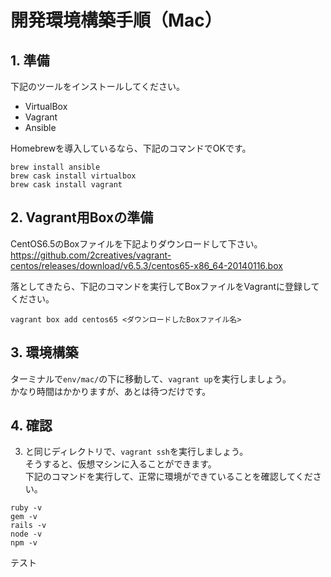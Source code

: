 # 開発環境構築手順（Mac）

## 1. 準備
下記のツールをインストールしてください。  

- VirtualBox
- Vagrant
- Ansible

Homebrewを導入しているなら、下記のコマンドでOKです。  

```
brew install ansible
brew cask install virtualbox
brew cask install vagrant
```

## 2. Vagrant用Boxの準備
CentOS6.5のBoxファイルを下記よりダウンロードして下さい。  
https://github.com/2creatives/vagrant-centos/releases/download/v6.5.3/centos65-x86_64-20140116.box

落としてきたら、下記のコマンドを実行してBoxファイルをVagrantに登録してください。  

```
vagrant box add centos65 <ダウンロードしたBoxファイル名>
```

## 3. 環境構築
ターミナルで`env/mac/`の下に移動して、`vagrant up`を実行しましょう。  
かなり時間はかかりますが、あとは待つだけです。  

## 4. 確認
3. と同じディレクトリで、`vagrant ssh`を実行しましょう。  
そうすると、仮想マシンに入ることができます。  
下記のコマンドを実行して、正常に環境ができていることを確認してください。  

```
ruby -v
gem -v
rails -v
node -v
npm -v
```


テスト
